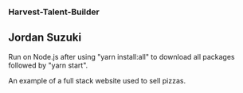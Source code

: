### Harvest-Talent-Builder

## Jordan Suzuki
Run on Node.js after using "yarn install:all" to download all packages followed by "yarn start".

An example of a full stack website used to sell pizzas.
